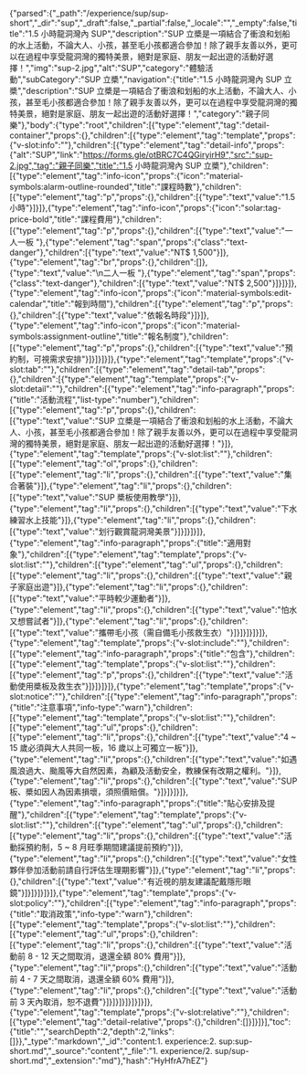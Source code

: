 {"parsed":{"_path":"/experience/sup/sup-short","_dir":"sup","_draft":false,"_partial":false,"_locale":"","_empty":false,"title":"1.5 小時龍洞灣內 SUP","description":"SUP 立槳是一項結合了衝浪和划船的水上活動，不論大人、小孩，甚至毛小孩都適合參加！除了親手友善以外，更可以在過程中享受龍洞灣的獨特美景，絕對是家庭、朋友一起出遊的活動好選擇！","img":"sup-2.jpg","alt":"SUP","category":"體驗活動","subCategory":"SUP 立槳","navigation":{"title":"1.5 小時龍洞灣內 SUP 立槳","description":"SUP 立槳是一項結合了衝浪和划船的水上活動，不論大人、小孩，甚至毛小孩都適合參加！除了親手友善以外，更可以在過程中享受龍洞灣的獨特美景，絕對是家庭、朋友一起出遊的活動好選擇！","category":"親子同樂"},"body":{"type":"root","children":[{"type":"element","tag":"detail-container","props":{},"children":[{"type":"element","tag":"template","props":{"v-slot:info":""},"children":[{"type":"element","tag":"detail-info","props":{"alt":"SUP","link":"https://forms.gle/otBRC7C4QGiryirH9","src":"sup-2.jpg","tag":"親子同樂","title":"1.5 小時龍洞灣內 SUP 立槳"},"children":[{"type":"element","tag":"info-icon","props":{"icon":"material-symbols:alarm-outline-rounded","title":"課程時數"},"children":[{"type":"element","tag":"p","props":{},"children":[{"type":"text","value":"1.5 小時"}]}]},{"type":"element","tag":"info-icon","props":{"icon":"solar:tag-price-bold","title":"課程費用"},"children":[{"type":"element","tag":"p","props":{},"children":[{"type":"text","value":"一人一板 "},{"type":"element","tag":"span","props":{"class":"text-danger"},"children":[{"type":"text","value":"NT$ 1,500"}]},{"type":"element","tag":"br","props":{},"children":[]},{"type":"text","value":"\n二人一板 "},{"type":"element","tag":"span","props":{"class":"text-danger"},"children":[{"type":"text","value":"NT$ 2,500"}]}]}]},{"type":"element","tag":"info-icon","props":{"icon":"material-symbols:edit-calendar","title":"報到時間"},"children":[{"type":"element","tag":"p","props":{},"children":[{"type":"text","value":"依報名時段"}]}]},{"type":"element","tag":"info-icon","props":{"icon":"material-symbols:assignment-outline","title":"報名制度"},"children":[{"type":"element","tag":"p","props":{},"children":[{"type":"text","value":"預約制，可視需求安排"}]}]}]}]},{"type":"element","tag":"template","props":{"v-slot:tab":""},"children":[{"type":"element","tag":"detail-tab","props":{},"children":[{"type":"element","tag":"template","props":{"v-slot:detail":""},"children":[{"type":"element","tag":"info-paragraph","props":{"title":"活動流程","list-type":"number"},"children":[{"type":"element","tag":"p","props":{},"children":[{"type":"text","value":"SUP 立槳是一項結合了衝浪和划船的水上活動，不論大人、小孩，甚至毛小孩都適合參加！除了親手友善以外，更可以在過程中享受龍洞灣的獨特美景，絕對是家庭、朋友一起出遊的活動好選擇！"}]},{"type":"element","tag":"template","props":{"v-slot:list":""},"children":[{"type":"element","tag":"ol","props":{},"children":[{"type":"element","tag":"li","props":{},"children":[{"type":"text","value":"集合著裝"}]},{"type":"element","tag":"li","props":{},"children":[{"type":"text","value":"SUP 槳板使用教學"}]},{"type":"element","tag":"li","props":{},"children":[{"type":"text","value":"下水練習水上技能"}]},{"type":"element","tag":"li","props":{},"children":[{"type":"text","value":"划行觀賞龍洞灣美景"}]}]}]}]},{"type":"element","tag":"info-paragraph","props":{"title":"適用對象"},"children":[{"type":"element","tag":"template","props":{"v-slot:list":""},"children":[{"type":"element","tag":"ul","props":{},"children":[{"type":"element","tag":"li","props":{},"children":[{"type":"text","value":"親子家庭出遊"}]},{"type":"element","tag":"li","props":{},"children":[{"type":"text","value":"平時較少運動者"}]},{"type":"element","tag":"li","props":{},"children":[{"type":"text","value":"怕水又想嘗試者"}]},{"type":"element","tag":"li","props":{},"children":[{"type":"text","value":"攜帶毛小孩（需自備毛小孩救生衣）"}]}]}]}]}]},{"type":"element","tag":"template","props":{"v-slot:include":""},"children":[{"type":"element","tag":"info-paragraph","props":{"title":"包含"},"children":[{"type":"element","tag":"template","props":{"v-slot:list":""},"children":[{"type":"element","tag":"p","props":{},"children":[{"type":"text","value":"活動使用槳板及救生衣"}]}]}]}]},{"type":"element","tag":"template","props":{"v-slot:notice":""},"children":[{"type":"element","tag":"info-paragraph","props":{"title":"注意事項","info-type":"warn"},"children":[{"type":"element","tag":"template","props":{"v-slot:list":""},"children":[{"type":"element","tag":"ul","props":{},"children":[{"type":"element","tag":"li","props":{},"children":[{"type":"text","value":"4 ~ 15 歲必須與大人共同一板，16 歲以上可獨立一板"}]},{"type":"element","tag":"li","props":{},"children":[{"type":"text","value":"如遇風浪過大、颱風等大自然因素，為顧及活動安全，教練保有改期之權利。"}]},{"type":"element","tag":"li","props":{},"children":[{"type":"text","value":"SUP 板、槳如因人為因素損壞，須照價賠償。"}]}]}]}]},{"type":"element","tag":"info-paragraph","props":{"title":"貼心安排及提醒"},"children":[{"type":"element","tag":"template","props":{"v-slot:list":""},"children":[{"type":"element","tag":"ul","props":{},"children":[{"type":"element","tag":"li","props":{},"children":[{"type":"text","value":"活動採預約制，5 ~ 8 月旺季期間建議提前預約"}]},{"type":"element","tag":"li","props":{},"children":[{"type":"text","value":"女性夥伴參加活動前請自行評估生理期影響"}]},{"type":"element","tag":"li","props":{},"children":[{"type":"text","value":"有近視的朋友建議配戴隱形眼鏡"}]}]}]}]}]},{"type":"element","tag":"template","props":{"v-slot:policy":""},"children":[{"type":"element","tag":"info-paragraph","props":{"title":"取消政策","info-type":"warn"},"children":[{"type":"element","tag":"template","props":{"v-slot:list":""},"children":[{"type":"element","tag":"ul","props":{},"children":[{"type":"element","tag":"li","props":{},"children":[{"type":"text","value":"活動前 8 - 12 天之間取消，退還全額 80% 費用"}]},{"type":"element","tag":"li","props":{},"children":[{"type":"text","value":"活動前 4 - 7 天之間取消，退還全額 60% 費用"}]},{"type":"element","tag":"li","props":{},"children":[{"type":"text","value":"活動前 3 天內取消，恕不退費"}]}]}]}]}]}]}]},{"type":"element","tag":"template","props":{"v-slot:relative":""},"children":[{"type":"element","tag":"detail-relative","props":{},"children":[]}]}]}],"toc":{"title":"","searchDepth":2,"depth":2,"links":[]}},"_type":"markdown","_id":"content:1. experience:2. sup:sup-short.md","_source":"content","_file":"1. experience/2. sup/sup-short.md","_extension":"md"},"hash":"HyHfrA7hEZ"}